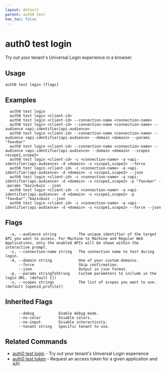 ```yaml
---
layout: default
parent: auth0 test
has_toc: false
---
```

# auth0 test login

Try out your tenant's Universal Login experience in a browser.

## Usage
```
auth0 test login [flags]
```

## Examples

```
  auth0 test login
  auth0 test login <client-id>
  auth0 test login <client-id> --connection-name <connection-name>
  auth0 test login <client-id> --connection-name <connection-name> --audience <api-identifier|api-audience>
  auth0 test login <client-id> --connection-name <connection-name> --audience <api-identifier|api-audience> --domain <domain> --params "foo=bar"
  auth0 test login <client-id> --connection-name <connection-name> --audience <api-identifier|api-audience> --domain <domain> --scopes <scope1,scope2>
  auth0 test login <client-id> -c <connection-name> -a <api-identifier|api-audience> -d <domain> -s <scope1,scope2> --force
  auth0 test login <client-id> -c <connection-name> -a <api-identifier|api-audience> -d <domain> -s <scope1,scope2> --json
  auth0 test login <client-id> -c <connection-name> -a <api-identifier|api-audience> -d <domain> -s <scope1,scope2> -p "foo=bar" --params "bazz=buzz --json
  auth0 test login <client-id> -c <connection-name> -a <api-identifier|api-audience> -d <domain> -s <scope1,scope2> -p "foo=bar","bazz=buzz --json
  auth0 test login <client-id> -c <connection-name> -a <api-identifier|api-audience> -d <domain> -s <scope1,scope2> --force --json
```


## Flags

```
  -a, --audience string          The unique identifier of the target API you want to access. For Machine to Machine and Regular Web Applications, only the enabled APIs will be shown within the interactive prompt.
  -c, --connection-name string   The connection name to test during login.
  -d, --domain string            One of your custom domains.
      --force                    Skip confirmation.
      --json                     Output in json format.
  -p, --params stringToString    Custom parameters to include in the login URL. (default [])
  -s, --scopes strings           The list of scopes you want to use. (default [openid,profile])
```


## Inherited Flags

```
      --debug           Enable debug mode.
      --no-color        Disable colors.
      --no-input        Disable interactivity.
      --tenant string   Specific tenant to use.
```


## Related Commands

- [auth0 test login](auth0_test_login.md) - Try out your tenant's Universal Login experience
- [auth0 test token](auth0_test_token.md) - Request an access token for a given application and API


